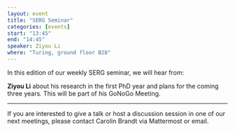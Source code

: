 ```yaml
---
layout: event
title: "SERG Seminar"
categories: [events]
start: "13:45"
end: "14:45"
speaker: Ziyou Li
where: "Turing, ground floor B28"
---
```


In this edition of our weekly SERG seminar, we will hear from:

**Ziyou Li** about his research in the first PhD year and plans for the coming three years. 
This will be part of his GoNoGo Meeting.

---
If you are interested to give a talk or host a discussion session in one of our next meetings, please contact Carolin Brandt via Mattermost or email.
